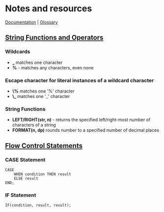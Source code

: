 # Notes and resources
[Documentation](https://dev.mysql.com/doc/refman/8.0/en/) | [Glossary](https://dev.mysql.com/doc/refman/8.0/en/glossary.html)

## [String Functions and Operators](https://dev.mysql.com/doc/refman/8.0/en/string-functions.html)
### Wildcards
* **\_** matches one character
* **%** - matches any characters, even none
### Escape character for literal instances of a wildcard character
* **\\%**  matches one '%' character
* **\\_**  matches one '_' character
### String Functions
* **LEFT/RIGHT(str, n)** - returns the specified left/right-most number of characters of a string
* **FORMAT(n, dp)** rounds number to a specified number of decimal places

## [Flow Control Statements](https://dev.mysql.com/doc/refman/8.0/en/flow-control-functions.html)

### CASE Statement
```
CASE
    WHEN condition THEN result
    ELSE result
END;
```

### IF Statement

```
IF(condition, result, result);
```